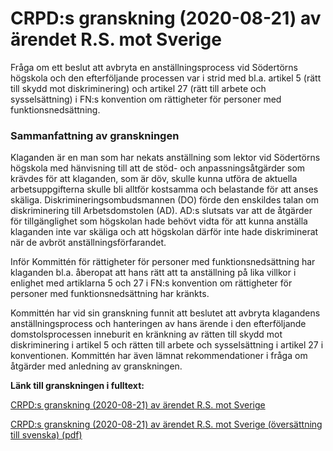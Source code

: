 # CRPD:s granskning (2020-08-21) av ärendet R.S. mot Sverige

Fråga om ett beslut att avbryta en anställningsprocess vid Södertörns högskola och den efterföljande processen var i strid med bl.a. artikel 5 (rätt till skydd mot diskriminering) och artikel 27 (rätt till arbete och sysselsättning) i FN:s konvention om rättigheter för personer med funktionsnedsättning.

### Sammanfattning av granskningen

Klaganden är en man som har nekats anställning som lektor vid Södertörns högskola med hänvisning till att de stöd- och anpassningsåtgärder som krävdes för att klaganden, som är döv, skulle kunna utföra de aktuella arbetsuppgifterna skulle bli alltför kostsamma och belastande för att anses skäliga. Diskrimineringsombudsmannen (DO) förde den enskildes talan om diskriminering till Arbetsdomstolen (AD). AD:s slutsats var att de åtgärder för tillgänglighet som högskolan hade behövt vidta för att kunna anställa klaganden inte var skäliga och att högskolan därför inte hade diskriminerat när de avbröt anställningsförfarandet.

Inför Kommittén för rättigheter för personer med funktionsnedsättning har klaganden bl.a. åberopat att hans rätt att ta anställning på lika villkor i enlighet med artiklarna 5 och 27 i FN:s konvention om rättigheter för personer med funktionsnedsättning har kränkts.

Kommittén har vid sin granskning funnit att beslutet att avbryta klagandens anställningsprocess och hanteringen av hans ärende i den efterföljande domstolsprocessen inneburit en kränkning av rätten till skydd mot diskriminering i artikel 5 och rätten till arbete och sysselsättning i artikel 27 i konventionen. Kommittén har även lämnat rekommendationer i fråga om åtgärder med anledning av granskningen.

**Länk till granskningen i fulltext:**

[CRPD:s granskning (2020-08-21) av ärendet R.S. mot Sverige](https://tbinternet.ohchr.org/_layouts/15/treatybodyexternal/Download.aspx?symbolno=CRPD%2fC%2f23%2fD%2f45%2f2018&Lang=en "CRPD:s granskning (2020-08-21) av ärendet R.S. mot Sverige")

[CRPD:s granskning (2020-08-21) av ärendet R.S. mot Sverige (översättning till svenska) (pdf)](/contentassets/a8369e18927d49b6a2ca445cb7457349/crpds-granskning-2020-08-21-av-arendet-r.s.-mot-sverige.pdf)
